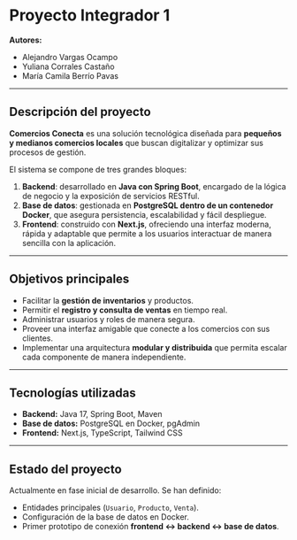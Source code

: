 # Proyecto Integrador 1
**Autores:**
- Alejandro Vargas Ocampo
- Yuliana Corrales Castaño
- María Camila Berrío Pavas

---

## Descripción del proyecto

**Comercios Conecta** es una solución tecnológica diseñada para **pequeños y medianos comercios locales** que buscan digitalizar y optimizar sus procesos de gestión.

El sistema se compone de tres grandes bloques:

1. **Backend**: desarrollado en **Java con Spring Boot**, encargado de la lógica de negocio y la exposición de servicios RESTful.
2. **Base de datos**: gestionada en **PostgreSQL dentro de un contenedor Docker**, que asegura persistencia, escalabilidad y fácil despliegue.
3. **Frontend**: construido con **Next.js**, ofreciendo una interfaz moderna, rápida y adaptable que permite a los usuarios interactuar de manera sencilla con la aplicación.

---

## Objetivos principales

- Facilitar la **gestión de inventarios** y productos.
- Permitir el **registro y consulta de ventas** en tiempo real.
- Administrar usuarios y roles de manera segura.
- Proveer una interfaz amigable que conecte a los comercios con sus clientes.
- Implementar una arquitectura **modular y distribuida** que permita escalar cada componente de manera independiente.

---

## Tecnologías utilizadas

- **Backend:** Java 17, Spring Boot, Maven
- **Base de datos:** PostgreSQL en Docker, pgAdmin
- **Frontend:** Next.js, TypeScript, Tailwind CSS


---


##  Estado del proyecto

Actualmente en fase inicial de desarrollo. Se han definido:
- Entidades principales (`Usuario`, `Producto`, `Venta`).
- Configuración de la base de datos en Docker.
- Primer prototipo de conexión **frontend ↔ backend ↔ base de datos**.  